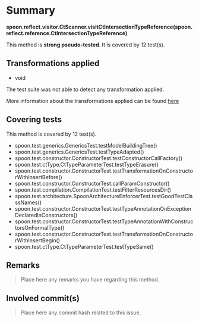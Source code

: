 # Summary
**spoon.reflect.visitor.CtScanner.visitCtIntersectionTypeReference(spoon.reflect.reference.CtIntersectionTypeReference)**

This method is **strong pseudo-tested**.
It is covered by 12 test(s). 


## Transformations applied

- void


The test suite was not able to detect any transformation applied.

More information about the transformations applied can be found [here](https://github.com/STAMP-project/pitest-descartes)

## Covering tests
This method is covered by 12 test(s).
* spoon.test.generics.GenericsTest.testModelBuildingTree()
* spoon.test.generics.GenericsTest.testTypeAdapted()
* spoon.test.constructor.ConstructorTest.testConstructorCallFactory()
* spoon.test.ctType.CtTypeParameterTest.testTypeErasure()
* spoon.test.constructor.ConstructorTest.testTransformationOnConstructorWithInsertBefore()
* spoon.test.constructor.ConstructorTest.callParamConstructor()
* spoon.test.compilation.CompilationTest.testFilterResourcesDir()
* spoon.test.architecture.SpoonArchitectureEnforcerTest.testGoodTestClassNames()
* spoon.test.constructor.ConstructorTest.testTypeAnnotationOnExceptionDeclaredInConstructors()
* spoon.test.constructor.ConstructorTest.testTypeAnnotationWithConstructorsOnFormalType()
* spoon.test.constructor.ConstructorTest.testTransformationOnConstructorWithInsertBegin()
* spoon.test.ctType.CtTypeParameterTest.testTypeSame()


## Remarks
> Place here any remarks you have regarding this method.

## Involved commit(s)

> Place here any commit hash related to this issue.

